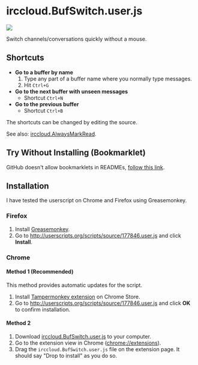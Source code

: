 irccloud.BufSwitch.user.js
==========================

![](https://raw.github.com/raneksi/irccloud-bufswitch/gh-pages/pic.png)

Switch channels/conversations quickly without a mouse.

## Shortcuts

* **Go to a buffer by name**
  1. Type any part of a buffer name where you normally type messages.
  2. Hit `Ctrl+G`
* **Go to the next buffer with unseen messages**
  * Shortcut `Ctrl+N`
* **Go to the previous buffer**
  * Shortcut `Ctrl+B`

The shortcuts can be changed by editing the source.

See also: [irccloud.AlwaysMarkRead](https://github.com/raneksi/irccloud-alwaysmarkread).

## Try Without Installing (Bookmarklet)

GitHub doesn't allow bookmarklets in READMEs, [follow this link](http://raneksi.github.io/irccloud-bufswitch/bookmarklet.html).

## Installation

I have tested the userscript on Chrome and Firefox using Greasemonkey.

### Firefox

1. Install [Greasemonkey](https://addons.mozilla.org/en-US/firefox/addon/greasemonkey/).
2. Go to http://userscripts.org/scripts/source/177846.user.js and click **Install**.

### Chrome

#### Method 1 (Recommended)

This method provides automatic updates for the script.

1. Install [Tampermonkey extension](https://chrome.google.com/webstore/detail/tampermonkey/dhdgffkkebhmkfjojejmpbldmpobfkfo) on Chrome Store.
2. Go to http://userscripts.org/scripts/source/177846.user.js and click
   **OK** to confirm installation.

#### Method 2

1. Download [irccloud.BufSwitch.user.js](https://github.com/raneksi/irccloud-bufswitch/raw/master/irccloud.BufSwitch.user.js) to your computer.
2. Go to the extension view in Chrome ([chrome://extensions](chrome://extensions)).
3. Drag the `irccloud.BufSwitch.user.js` file on the extension page. It
   should say "Drop to install" as you do so.

